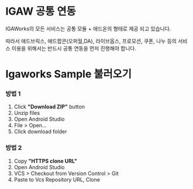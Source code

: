 # IGAW 공통 연동
IGAWorks의 모든 서비스는 공통 모듈 + 애드온의 형태로 제공 되고 있습니다.

따라서 애드브릭스, 애드팝콘(오퍼월,DA), 라이브옵스, 프로모션, 쿠폰, 나누 등의 서비스 이용을 위해서는 반드시 공통 연동을 먼저 진행해야 합니다.

# Igaworks Sample 불러오기
### 방법 1
1. Click **"Download ZIP"** button
1. Unzip files
1. Open Android Studio
1. File > Open...
1. Click download folder

### 방법 2
1. Copy **"HTTPS clone URL"**
1. Open Android Studio
1. VCS > Checkout from Version Control > Git
1. Paste to Vcs Repository URL, Clone
